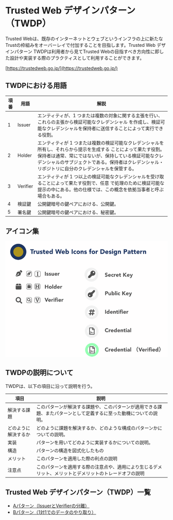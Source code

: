 # Trusted Web デザインパターン（TWDP）

Trusted Webは、既存のインターネットとウェブというインフラの上に新たなTrustの枠組みをオーバーレイで付加することを目指します。Trusted Web デザインパターン TWDPは利用者から見てTrusted Webの目指すべき方向性に即した設計や実装する際のプラクティスとして利用することができます。

[https://trustedweb.go.jp/](https://trustedweb.go.jp/)

## TWDPにおける用語

| 項番 | 用語     | 解説 |
| ---- | -------- | ---- |
| 1    | Issuer   |  エンティティが、1 つまたは複数の対象に関する主張を行い、これらの主張から検証可能なクレデンシャル を作成し、検証可能なクレデンシャルを保持者に送信することによって実行できる役割。 |
| 2    | Holder   |  エンティティが 1 つまたは複数の検証可能なクレデンシャルを所有し、それらから提示を生成する ことによって果たす役割。保持者は通常、常にではないが、保持している検証可能なクレデンシャルのサブジェクトである。保持者はクレデンシャル・リポジトリに自分のクレデンシャルを保管する。  |
| 3    | Verifier |  エンティティが 1 つ以上の検証可能なクレデンシャルを受け取ることによって果たす役割で、任意 で処理のために検証可能な提示の中にある。他の仕様では、この概念を依拠当事者と呼ぶ場合もある。  |
| 4    | 検証鍵   |  公開鍵暗号の鍵ペアにおける、公開鍵。 |
| 5    | 署名鍵 |  公開鍵暗号の鍵ペアにおける、秘密鍵。 |


## アイコン集
![icon集](media/icons.png)

## TWDPの説明について

TWDPは、以下の項目に沿って説明を行う。

| 項目 | 説明 | 
| ------ | ------ |
| 解決する課題 | このパターンが解決する課題や、このパターンが適用できる課題、またパターンとして定義するに至った動機についての説明。|
| どのように解決するか | どのように課題を解決するか、どのような構成のパターンかについての説明。|
| 実装	| パターンを用いてどのように実装するかについての説明。 |
| 構造	| パターンの構造を図式化したもの |
| メリット	| このパターンを適用した際の利点の説明 |
| 注意点	| このパターンを適用する際の注意点や、適用により生じるデメリット、メリットとデメリットのトレードオフの説明 |


## Trusted Web デザインパターン（TWDP）一覧

* [Aパターン（IssuerとVerifierの分離）](./A_パターン/README.md)
* [Bパターン（1対1でのデータのやり取り）](./B_パターン/README.md)


